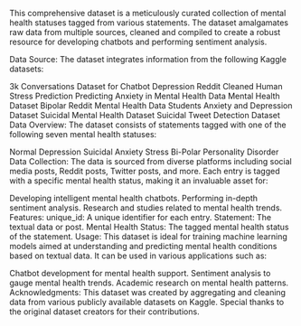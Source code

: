 This comprehensive dataset is a meticulously curated collection of mental health statuses tagged from various statements. The dataset amalgamates raw data from multiple sources, cleaned and compiled to create a robust resource for developing chatbots and performing sentiment analysis.

Data Source:
The dataset integrates information from the following Kaggle datasets:

3k Conversations Dataset for Chatbot
Depression Reddit Cleaned
Human Stress Prediction
Predicting Anxiety in Mental Health Data
Mental Health Dataset Bipolar
Reddit Mental Health Data
Students Anxiety and Depression Dataset
Suicidal Mental Health Dataset
Suicidal Tweet Detection Dataset
Data Overview:
The dataset consists of statements tagged with one of the following seven mental health statuses:

Normal
Depression
Suicidal
Anxiety
Stress
Bi-Polar
Personality Disorder
Data Collection:
The data is sourced from diverse platforms including social media posts, Reddit posts, Twitter posts, and more. Each entry is tagged with a specific mental health status, making it an invaluable asset for:

Developing intelligent mental health chatbots.
Performing in-depth sentiment analysis.
Research and studies related to mental health trends.
Features:
unique_id: A unique identifier for each entry.
Statement: The textual data or post.
Mental Health Status: The tagged mental health status of the statement.
Usage:
This dataset is ideal for training machine learning models aimed at understanding and predicting mental health conditions based on textual data. It can be used in various applications such as:

Chatbot development for mental health support.
Sentiment analysis to gauge mental health trends.
Academic research on mental health patterns.
Acknowledgments:
This dataset was created by aggregating and cleaning data from various publicly available datasets on Kaggle. Special thanks to the original dataset creators for their contributions.

